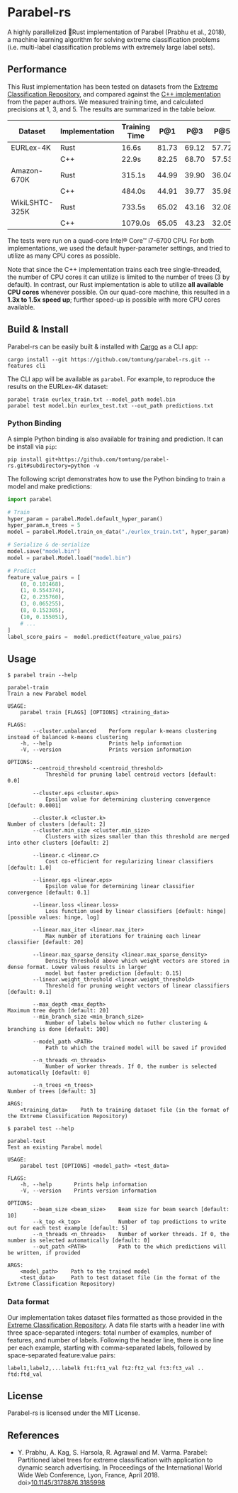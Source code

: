# Parabel-rs

A highly parallelized 🦀Rust implementation of Parabel (Prabhu et al., 2018), a machine learning algorithm for solving extreme classification problems (i.e. multi-label classification problems with extremely large label sets).

## Performance

This Rust implementation has been tested on datasets from the [Extreme Classification Repository](http://manikvarma.org/downloads/XC/XMLRepository.html), and compared against the [C++ implementation](http://manikvarma.org/code/Parabel/download.html) from the paper authors. We measured training time, and calculated precisions at 1, 3, and 5. The results are summarized in the table below.

|     Dataset    | Implementation | Training Time |  P@1  |  P@3  |  P@5  |
| -------------- | -------------- | ------------- | ----- | ----- | ----- |
|    EURLex-4K   |      Rust      |      16.6s    | 81.73 | 69.12 | 57.72 |
|                |      C++       |      22.9s    | 82.25 | 68.70 | 57.53 |
|   Amazon-670K  |      Rust      |     315.1s    | 44.99 | 39.90 | 36.04 |
|                |      C++       |     484.0s    | 44.91 | 39.77 | 35.98 |
| WikiLSHTC-325K |      Rust      |     733.5s    | 65.02 | 43.16 | 32.08 |
|                |      C++       |    1079.0s    | 65.05 | 43.23 | 32.05 |

The tests were run on a quad-core Intel® Core™ i7-6700 CPU. For both implementations, we used the default hyper-parameter settings, and tried to utilize as many CPU cores as possible.

Note that since the C++ implementation trains each tree single-threaded, the number of CPU cores it can utilize is limited to the number of trees (3 by default). In contrast, our Rust implementation is able to utilize **all available CPU cores** whenever possible. On our quad-core machine, this resulted in a **1.3x to 1.5x speed up**; further speed-up is possible with more CPU cores available.

## Build & Install
Parabel-rs can be easily built & installed with [Cargo](https://doc.rust-lang.org/cargo/getting-started/installation.html) as a CLI app:
```
cargo install --git https://github.com/tomtung/parabel-rs.git --features cli
```

The CLI app will be available as `parabel`. For example, to reproduce the results on the EURLex-4K dataset:
```
parabel train eurlex_train.txt --model_path model.bin
parabel test model.bin eurlex_test.txt --out_path predictions.txt
```


### Python Binding

A simple Python binding is also available for training and prediction. It can be install via `pip`:

```
pip install git+https://github.com/tomtung/parabel-rs.git#subdirectory=python -v
```

The following script demonstrates how to use the Python binding to train a model and make predictions:

```python
import parabel

# Train
hyper_param = parabel.Model.default_hyper_param()
hyper_param.n_trees = 5
model = parabel.Model.train_on_data("./eurlex_train.txt", hyper_param)

# Serialize & de-serialize
model.save("model.bin")
model = parabel.Model.load("model.bin")

# Predict
feature_value_pairs = [
    (0, 0.101468),
    (1, 0.554374),
    (2, 0.235760),
    (3, 0.065255),
    (8, 0.152305),
    (10, 0.155051),
    # ...
]
label_score_pairs =  model.predict(feature_value_pairs)
```

## Usage
```
$ parabel train --help

parabel-train
Train a new Parabel model

USAGE:
    parabel train [FLAGS] [OPTIONS] <training_data>

FLAGS:
        --cluster.unbalanced    Perform regular k-means clustering instead of balanced k-means clustering
    -h, --help                  Prints help information
    -V, --version               Prints version information

OPTIONS:
        --centroid_threshold <centroid_threshold>
            Threshold for pruning label centroid vectors [default: 0.0]

        --cluster.eps <cluster.eps>
            Epsilon value for determining clustering convergence [default: 0.0001]

        --cluster.k <cluster.k>                                    Number of clusters [default: 2]
        --cluster.min_size <cluster.min_size>
            Clusters with sizes smaller than this threshold are merged into other clusters [default: 2]

        --linear.c <linear.c>
            Cost co-efficient for regularizing linear classifiers [default: 1.0]

        --linear.eps <linear.eps>
            Epsilon value for determining linear classifier convergence [default: 0.1]

        --linear.loss <linear.loss>
            Loss function used by linear classifiers [default: hinge]  [possible values: hinge, log]

        --linear.max_iter <linear.max_iter>
            Max number of iterations for training each linear classifier [default: 20]

        --linear.max_sparse_density <linear.max_sparse_density>
            Density threshold above which weight vectors are stored in dense format. Lower values results in larger
            model but faster prediction [default: 0.15]
        --linear.weight_threshold <linear.weight_threshold>
            Threshold for pruning weight vectors of linear classifiers [default: 0.1]

        --max_depth <max_depth>                                    Maximum tree depth [default: 20]
        --min_branch_size <min_branch_size>
            Number of labels below which no futher clustering & branching is done [default: 100]

        --model_path <PATH>
            Path to which the trained model will be saved if provided

        --n_threads <n_threads>
            Number of worker threads. If 0, the number is selected automatically [default: 0]

        --n_trees <n_trees>                                        Number of trees [default: 3]

ARGS:
    <training_data>    Path to training dataset file (in the format of the Extreme Classification Repository)
```

```
$ parabel test --help

parabel-test
Test an existing Parabel model

USAGE:
    parabel test [OPTIONS] <model_path> <test_data>

FLAGS:
    -h, --help       Prints help information
    -V, --version    Prints version information

OPTIONS:
        --beam_size <beam_size>    Beam size for beam search [default: 10]
        --k_top <k_top>            Number of top predictions to write out for each test example [default: 5]
        --n_threads <n_threads>    Number of worker threads. If 0, the number is selected automatically [default: 0]
        --out_path <PATH>          Path to the which predictions will be written, if provided

ARGS:
    <model_path>    Path to the trained model
    <test_data>     Path to test dataset file (in the format of the Extreme Classification Repository)
```

### Data format

Our implementation takes dataset files formatted as those provided in the [Extreme Classification Repository](http://manikvarma.org/downloads/XC/XMLRepository.html). A data file starts with a header line with three space-separated integers: total number of examples, number of features, and number of labels. Following the header line, there is one line per each example, starting with comma-separated labels, followed by space-separated feature:value pairs:
```
label1,label2,...labelk ft1:ft1_val ft2:ft2_val ft3:ft3_val .. ftd:ftd_val
```

## License
Parabel-rs is licensed under the MIT License.

## References
- Y. Prabhu, A. Kag, S. Harsola, R. Agrawal and M. Varma. Parabel: Partitioned label trees for extreme classification with application to dynamic search advertising. In Proceedings of the International World Wide Web Conference, Lyon, France, April 2018. doi>[10.1145/3178876.3185998](https://doi.org/10.1145/3178876.3185998)

